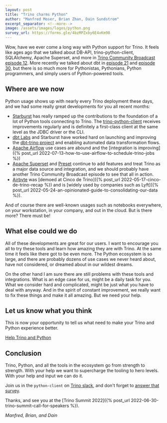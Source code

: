 ```yaml
---
layout: post
title: "Trino charms Python"
author: "Manfred Moser, Brian Zhan, Dain Sundstrom"
excerpt_separator: <!--more-->
image: /assets/images/logos/python.png
survey_url: https://forms.gle/4bzMPZxby6E4xKm98
---
```


Wow, have we ever come a long way with Python support for Trino. It feels like
ages ago that we talked about DB-API, trino-python-client, SQLAlchemy, Apache
Superset, and more in [Trino Community Broadcast episode
12]({{site.url}}/episodes/12.html). More recently we talked about dbt in
[episode 21]({{site.url}}/episodes/21.html) and [episode
30]({{site.url}}/episodes/30.html), but there is so much more for Pythonistas,
Pythonians, Python programmers, and simply users of Python-powered tools.

<!--more-->

## Where are we now

Python usage shows up with nearly every Trino deployment these days, and we had
some really great developments for you all recent months:

* [Starburst](http://www.starburst.io) has really ramped up the contributions to
  the foundation of a lot of Python tools connecting to Trino. The
  [trino-python-client](https://github.com/trinodb/trino-python-client) receives
  improvements regularly and is definitely a first-class client at the same
  level as the JDBC driver or the CLI.
* [dbt Labs](https://www.getdbt.com/) and Starburst have worked hard on
  launching and improving the [dbt-trino
  project](https://github.com/starburstdata/dbt-trino) and enabling automated
  data transformation flows.
* [Apache Airflow](https://airflow.apache.org/) use cases are abound and the
  [integration is improving]({% post_url
  2022-07-13-how-to-use-airflow-to-schedule-trino-jobs %})
* [Apache Superset](https://superset.apache.org/) and
  [Preset](https://preset.io/) continue to add features and treat Trino as a
  major data source and integration, and we should probably have another Trino
  Community Broadcast episode to see that all in action.
* [Airbyte](https://airbyte.com/) was [demoed at Cinco de Trino]({% post_url
  2022-05-17-cinco-de-trino-recap %}) and is [widely used by companies such as
Lyft]({% post_url 2022-05-24-an-opinionated-guide-to-consolidating-our-data %}).

And of course there are well-known usages such as notebooks everywhere, on your
workstation, in your company, and out in the cloud. But is there more? There
must be!

## What else could we do

All of these developments are great for our users. I want to encourage you all
to try these tools and learn how amazing they are with Trino. At the same time
it feels like there got to be even more. The Python ecosystem is so large, and
there are probably dozens of use cases we never heard about, have not
considered, or dreamed about in our wildest dreams.

On the other hand I am sure there are still problems with these tools and
integrations. What is an edge case for us, might be a daily task for you. What
we consider hard and complicated, might be just what you have to deal with
anyway. And in the spirit of constant improvement, we really want to fix these
things and make it all amazing. But we need your help.

## Let us know what you think

This is now your opportunity to tell us what need to make your Trino and Python
experience better.

<div class="card-deck spacer-30">
    <a class="btn btn-pink" href="{{page.survey_url}}" target="_blank">
        Help Trino and Python
    </a>
</div>
<div class="spacer-30"></div>

## Conclusion

Trino, Python, and all the tools in the ecosystem go from strength to strength.
With your help we want to supercharge the tooling to hero levels. With your help
and input we can do it.

Join us in the `python-client` on [Trino slack]({{site.url}}/community.html),
and don't forget to [answer that survey]({{page.survey_url}}).

Thanks, and see you at the [Trino Summit 2022]({% post_url
2022-06-30-trino-summit-call-for-speakers %}).

*Manfred, Brian, and Dain*
